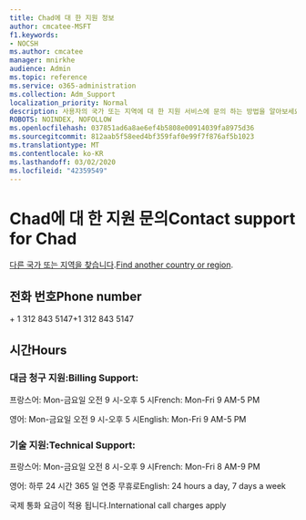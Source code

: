 ```yaml
---
title: Chad에 대 한 지원 정보
author: cmcatee-MSFT
f1.keywords:
- NOCSH
ms.author: cmcatee
manager: mnirkhe
audience: Admin
ms.topic: reference
ms.service: o365-administration
ms.collection: Adm_Support
localization_priority: Normal
description: 사용자의 국가 또는 지역에 대 한 지원 서비스에 문의 하는 방법을 알아보세요.
ROBOTS: NOINDEX, NOFOLLOW
ms.openlocfilehash: 037851ad6a8ae6ef4b5808e00914039fa8975d36
ms.sourcegitcommit: 812aab5f58eed4bf359faf0e99f7f876af5b1023
ms.translationtype: MT
ms.contentlocale: ko-KR
ms.lasthandoff: 03/02/2020
ms.locfileid: "42359549"
---
```

# <a name="contact-support-for-chad"></a><span data-ttu-id="c40e2-103">Chad에 대 한 지원 문의</span><span class="sxs-lookup"><span data-stu-id="c40e2-103">Contact support for Chad</span></span>

<span data-ttu-id="c40e2-104">[다른 국가 또는 지역을 찾습니다](../contact-support-for-business-products.md).</span><span class="sxs-lookup"><span data-stu-id="c40e2-104">[Find another country or region](../contact-support-for-business-products.md).</span></span>

## <a name="phone-number"></a><span data-ttu-id="c40e2-105">전화 번호</span><span class="sxs-lookup"><span data-stu-id="c40e2-105">Phone number</span></span>
<span data-ttu-id="c40e2-106">+ 1 312 843 5147</span><span class="sxs-lookup"><span data-stu-id="c40e2-106">+1 312 843 5147</span></span>

## <a name="hours"></a><span data-ttu-id="c40e2-107">시간</span><span class="sxs-lookup"><span data-stu-id="c40e2-107">Hours</span></span>
### <a name="billing-support"></a><span data-ttu-id="c40e2-108">대금 청구 지원:</span><span class="sxs-lookup"><span data-stu-id="c40e2-108">Billing Support:</span></span>

<span data-ttu-id="c40e2-109">프랑스어: Mon-금요일 오전 9 시-오후 5 시</span><span class="sxs-lookup"><span data-stu-id="c40e2-109">French: Mon-Fri 9 AM-5 PM</span></span>

<span data-ttu-id="c40e2-110">영어: Mon-금요일 오전 9 시-오후 5 시</span><span class="sxs-lookup"><span data-stu-id="c40e2-110">English: Mon-Fri 9 AM-5 PM</span></span>

### <a name="technical-support"></a><span data-ttu-id="c40e2-111">기술 지원:</span><span class="sxs-lookup"><span data-stu-id="c40e2-111">Technical Support:</span></span>

<span data-ttu-id="c40e2-112">프랑스어: Mon-금요일 오전 8 시-오후 9 시</span><span class="sxs-lookup"><span data-stu-id="c40e2-112">French: Mon-Fri 8 AM-9 PM</span></span>

<span data-ttu-id="c40e2-113">영어: 하루 24 시간 365 일 연중 무휴로</span><span class="sxs-lookup"><span data-stu-id="c40e2-113">English: 24 hours a day, 7 days a week</span></span>

<span data-ttu-id="c40e2-114">국제 통화 요금이 적용 됩니다.</span><span class="sxs-lookup"><span data-stu-id="c40e2-114">International call charges apply</span></span>
